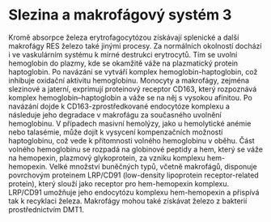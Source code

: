 <div class="w3-row">
<div class="w3-half w3-center">

<bdl-animate-adobe src="Macrofag2Cast.js" width="800" height="600" name="Macrofag2Cast" responsive="true" playafterstart="true"></bdl-animate-adobe>


</div>
<div class="w3-half w3-justify w3-padding">

# Slezina a makrofágový systém 3

Kromě absorpce železa erytrofagocytózou získávají splenické a další makrofágy RES železo také jinými procesy. Za normálních okolností dochází i ve vaskulárním systému k mírné destrukci erytrocytů. Tím se uvolní hemoglobin do plazmy, kde se okamžitě váže na plazmatický protein haptoglobin. Po navázání se vytváří komplex hemoglobin-haptoglobin, což inhibuje oxidační aktivitu hemoglobinu. Monocyty a makrofágy, zejména slezinové a jaterní, exprimují proteinový receptor CD163, který rozpoznává komplex hemoglobin–haptoglobin a váže se na něj s vysokou afinitou. Po navázání dojde k CD163-zprostředkované endocytóze komplexu a následuje jeho degradace v makrofágu za současného uvolnění hemoglobinu. V případech masivní hemolýzy, jako u hemolytické anémie nebo talasémie, může dojít k vysycení kompenzačních možností haptoglobinu, což vede k přítomnosti volného hemoglobinu v oběhu. Část volného hemoglobinu se rozpadá na globinové peptidy a hem, který se váže na hemopexin, plazmový glykoprotein, za vzniku komplexu hem-hemopexin. Velké množství buněčných typů, včetně makrofágů, disponuje povrchovým proteinem LRP/CD91 (low-density lipoprotein receptor-related protein), který slouží jako receptor pro hem-hemopexin komplexu. LRP/CD91 umožňuje jeho endocytózu komplexu hem-hemopexin a přispívá tak k recyklaci železa. Makrofágy mohou také získávat železo z bakterií prostřednictvím DMT1.


</div>
</div>

